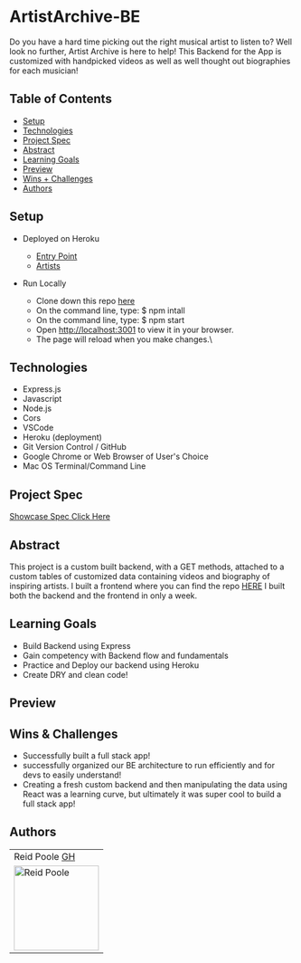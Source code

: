 # ArtistArchive-BE
Do you have a hard time picking out the right musical artist to listen to?  Well look no further, Artist Archive is here to help! This Backend for the App is customized with handpicked videos as well as well thought out biographies for each musician!

## Table of Contents
  - [Setup](#setup)
  - [Technologies](#technologies)
  - [Project Spec](#project-spec)
  - [Abstract](#abstract)
  - [Learning Goals](#learning-goals)
  - [Preview](#preview)
  - [Wins + Challenges](#wins-and-challenges)
  - [Authors](#Authors)

## Setup
- Deployed on Heroku 
  - [Entry Point](https://artist-archive-be.herokuapp.com)
  - [Artists](https://artist-archive-be.herokuapp.com/api/v1/artists)
  
- Run Locally 
  - Clone down this repo [here](https://github.com/KarrarQ/shelf-life-BE)
  - On the command line, type: $ npm intall
  - On the command line, type: $ npm start
  - Open [http://localhost:3001](http://localhost:3001) to view it in your browser.
  - The page will reload when you make changes.\


## Technologies

  - Express.js
  - Javascript
  - Node.js
  - Cors
  - VSCode
  - Heroku (deployment)
  - Git Version Control / GitHub
  - Google Chrome or Web Browser of User's Choice
  - Mac OS Terminal/Command Line

  
## Project Spec
[Showcase Spec Click Here](https://frontend.turing.edu/projects/module-3/showcase.html)

## Abstract 

This project is a custom built backend, with a GET methods, attached to a custom tables of customized data containing videos and biography of inspiring artists. I built a frontend where you can find the repo [HERE](https://github.com/rpoole444/ArtistArchive-FE) I built both the backend and the frontend in only a week. 
## Learning Goals

- Build Backend using Express
- Gain competency with Backend flow and fundamentals
- Practice and Deploy our backend using Heroku
- Create DRY and clean code!

## Preview 

## Wins & Challenges

- Successfully built a full stack app!
- successfully organized our BE architecture to run efficiently and for devs to easily understand! 
- Creating a fresh custom backend and then manipulating the data using React was a learning curve, but ultimately it was super cool to build a full stack app!

## Authors

<table>
    <tr>
      <td> Reid Poole <a href="https://github.com/rpoole444">GH</td>
    </tr>
<td><img src="https://avatars.githubusercontent.com/u/111818942?v=4" alt="Reid Poole"
 width="150" height="auto" /></td>
</table>

